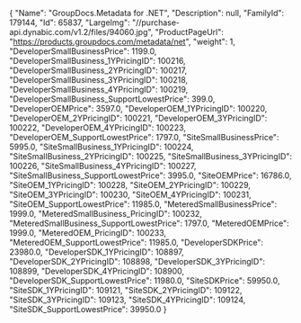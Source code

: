 {
    "Name": "GroupDocs.Metadata for .NET",
    "Description": null,
    "FamilyId": 179144,
    "Id": 65837,
    "LargeImg": "//purchase-api.dynabic.com/v1.2/files/94060.jpg",
    "ProductPageUrl": "https://products.groupdocs.com/metadata/net",
    "weight": 1,
    "DeveloperSmallBusinessPrice": 1199.0,
    "DeveloperSmallBusiness_1YPricingID": 100216,
    "DeveloperSmallBusiness_2YPricingID": 100217,
    "DeveloperSmallBusiness_3YPricingID": 100218,
    "DeveloperSmallBusiness_4YPricingID": 100219,
    "DeveloperSmallBusiness_SupportLowestPrice": 399.0,
    "DeveloperOEMPrice": 3597.0,
    "DeveloperOEM_1YPricingID": 100220,
    "DeveloperOEM_2YPricingID": 100221,
    "DeveloperOEM_3YPricingID": 100222,
    "DeveloperOEM_4YPricingID": 100223,
    "DeveloperOEM_SupportLowestPrice": 1797.0,
    "SiteSmallBusinessPrice": 5995.0,
    "SiteSmallBusiness_1YPricingID": 100224,
    "SiteSmallBusiness_2YPricingID": 100225,
    "SiteSmallBusiness_3YPricingID": 100226,
    "SiteSmallBusiness_4YPricingID": 100227,
    "SiteSmallBusiness_SupportLowestPrice": 3995.0,
    "SiteOEMPrice": 16786.0,
    "SiteOEM_1YPricingID": 100228,
    "SiteOEM_2YPricingID": 100229,
    "SiteOEM_3YPricingID": 100230,
    "SiteOEM_4YPricingID": 100231,
    "SiteOEM_SupportLowestPrice": 11985.0,
    "MeteredSmallBusinessPrice": 1999.0,
    "MeteredSmallBusiness_PricingID": 100232,
    "MeteredSmallBusiness_SupportLowestPrice": 1797.0,
    "MeteredOEMPrice": 1999.0,
    "MeteredOEM_PricingID": 100233,
    "MeteredOEM_SupportLowestPrice": 11985.0,
    "DeveloperSDKPrice": 23980.0,
    "DeveloperSDK_1YPricingID": 108897,
    "DeveloperSDK_2YPricingID": 108898,
    "DeveloperSDK_3YPricingID": 108899,
    "DeveloperSDK_4YPricingID": 108900,
    "DeveloperSDK_SupportLowestPrice": 11980.0,
    "SiteSDKPrice": 59950.0,
    "SiteSDK_1YPricingID": 109121,
    "SiteSDK_2YPricingID": 109122,
    "SiteSDK_3YPricingID": 109123,
    "SiteSDK_4YPricingID": 109124,
    "SiteSDK_SupportLowestPrice": 39950.0
}